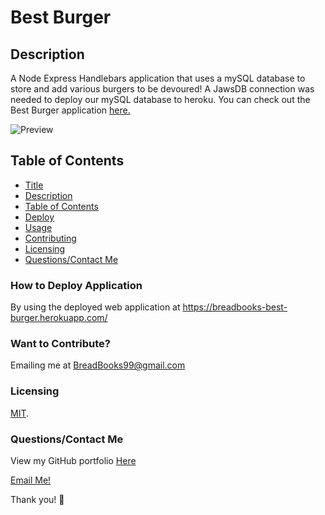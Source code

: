 # Best Burger


## Description
 A Node Express Handlebars application that uses a mySQL database to store and add various burgers to be devoured! A JawsDB connection was needed to deploy our mySQL database to heroku. You can check out the Best Burger application [here.](https://breadbooks-best-burger.herokuapp.com/)

![Preview](/assets/images/Preview1.png)


## Table of Contents
* [Title](#title)
* [Description](#description)
* [Table of Contents](#table-of-contents)
* [Deploy](#installation-instructions)
* [Usage](#usage)
* [Contributing](#want-to-contribute?)
* [Licensing](#licensing)
* [Questions/Contact Me](#questions/contact-me)


### How to Deploy Application
By using the deployed web application at https://breadbooks-best-burger.herokuapp.com/



### Want to Contribute? 
Emailing me at BreadBooks99@gmail.com


### Licensing

[MIT](https://choosealicense.com/licenses/MIT).

### Questions/Contact Me
View my GitHub portfolio [Here](https://github.com/BreadBooks)

[Email Me!](mailto:BreadBooks99@gmail.com)

Thank you! :cherry_blossom:

